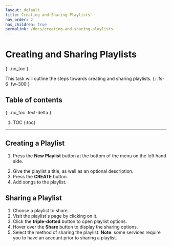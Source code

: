 ```yaml
---
layout: default
title: Creating and Sharing Playlists
nav_order: 2
has_children: true
permalink: /docs/creating-and-sharing-playlists
---
```


# Creating and Sharing Playlists
{: .no_toc }


This task will outline the steps towards creating and sharing playlists.
{: .fs-6 .fw-300 }

## Table of contents
{: .no_toc .text-delta }

1. TOC
{:toc}

---

## Creating a Playlist

1. Press the **New Playlist** button at the bottom of the menu on the left hand side.
<!--Graphic showing the pointing out the location of the new playlist button-->
2. Give the playlist a title, as well as an optional description.
3. Press the **CREATE** button.
4. Add songs to the playlist.

## Sharing a Playlist

1. Choose a playlist to share.
2. Visit the playlist's page by clicking on it.
3. Click the **triple-dotted** button to open playlist options.
4. Hover over the **Share** button to display the sharing options.
5. Select the method of sharing the playlist.
  **Note**: some services require you to have an account prior to sharing a playlist.
